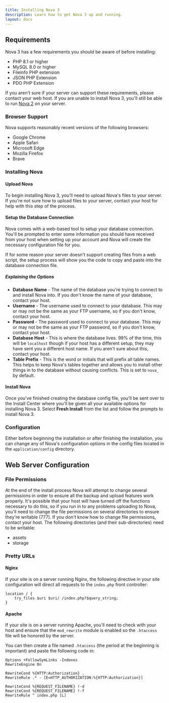 ```yaml
---
title: Installing Nova 3
description: Learn how to get Nova 3 up and running.
layout: docs
---
```


## Requirements

Nova 3 has a few requirements you should be aware of before installing:

- PHP 8.1 or higher
- MySQL 8.0 or higher
- Fileinfo PHP extension
- JSON PHP Extension
- PDO PHP Extension

If you aren't sure if your server can support these requirements, please contact your web host. If you are unable to install Nova 3, you'll still be able to run [Nova 2](https://anodyne-productions.com) on your server.

### Browser Support

Nova supports reasonably recent versions of the following browsers:

- Google Chrome
- Apple Safari
- Microsoft Edge
- Mozilla Firefox
- Brave

### Installing Nova

#### Upload Nova

To begin installing Nova 3, you'll need to upload Nova's files to your server. If you're not sure how to upload files to your server, contact your host for help with this step of the process.

#### Setup the Database Connection

Nova comes with a web-based tool to setup your database connection. You'll be prompted to enter some information you should have received from your host when setting up your account and Nova will create the necessary configuration file for you.

If for some reason your server doesn't support creating files from a web script, the setup process will show you the code to copy and paste into the database connection file.

##### Explaining the Options

- __Database Name__ - The name of the database you're trying to connect to and install Nova into. If you don't know the name of your database, contact your host.
- __Username__ - The username used to connect to your database. This may or may not be the same as your FTP username, so if you don't know, contact your host.
- __Password__ - The password used to connect to your database. This may or may not be the same as your FTP password, so if you don't know, contact your host.
- __Database Host__ - This is where the database lives. 99% of the time, this will be `localhost` though if your host has a different setup, they may have sent you a different host name. If you aren't sure about this, contact your host.
- __Table Prefix__ - This is the word or initials that will prefix all table names. This helps to keep Nova's tables together and allows you to install other things in to the database without causing conflicts. This is set to `nova_` by default.

#### Install Nova

Once you've finished creating the database config file, you'll be sent over to the Install Center where you'll be given all your available options for installing Nova 3. Select __Fresh Install__ from the list and follow the prompts to install Nova 3.

### Configuration

Either before beginning the installation or after finishing the installation, you can change any of Nova's configuration options in the config files located in the `application/config` directory.

## Web Server Configuration

### File Permissions

At the end of the install process Nova will attempt to change several permissions in order to ensure all the backup and upload features work properly. It's possible that your host will have turned off the functions necessary to do this, so if you run in to any problems uploading to Nova, you'll need to change the file permissions on several directories to ensure they're writable (777). If you don't know how to change file permissions, contact your host. The following directories (and their sub-directories) need to be writable:

- assets
- storage

### Pretty URLs

#### Nginx

If your site is on a server running Nginx, the following directive in your site configuration will direct all requests to the `index.php` front controller:

```nginx
location / {
    try_files $uri $uri/ /index.php?$query_string;
}
```

#### Apache

If your site is on a server running Apache, you'll need to check with your host and ensure that the `mod_rewrite` module is enabled so the `.htaccess` file will be honored by the server.

You can then create a file named `.htaccess` (the period at the beginning is important) and paste the following code in:

```apacheconf
Options +FollowSymLinks -Indexes
RewriteEngine On

RewriteCond %{HTTP:Authorization} .
RewriteRule .* - [E=HTTP_AUTHORIZATION:%{HTTP:Authorization}]

RewriteCond %{REQUEST_FILENAME} !-d
RewriteCond %{REQUEST_FILENAME} !-f
RewriteRule ^ index.php [L]
```
